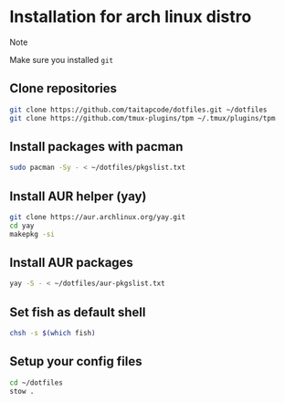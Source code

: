 # Installation for arch linux distro

> [!NOTE]
> Make sure you installed `git`

## Clone repositories

```bash
git clone https://github.com/taitapcode/dotfiles.git ~/dotfiles
git clone https://github.com/tmux-plugins/tpm ~/.tmux/plugins/tpm
```

## Install packages with pacman

```bash
sudo pacman -Sy - < ~/dotfiles/pkgslist.txt
```

## Install AUR helper (yay)

```bash
git clone https://aur.archlinux.org/yay.git
cd yay
makepkg -si
```

## Install AUR packages

```bash
yay -S - < ~/dotfiles/aur-pkgslist.txt
```

## Set fish as default shell

```bash
chsh -s $(which fish)
```

## Setup your config files

```bash
cd ~/dotfiles
stow .
```
